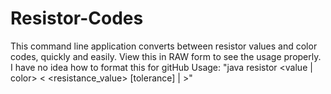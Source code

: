 Resistor-Codes
==============

This command line application converts between resistor values and color codes, quickly and easily.
View this in RAW form to see the usage properly. I have no idea how to format this for gitHub
Usage: "java resistor <value | color> < <resistance_value> [tolerance] | <color1> <color2> <color3> <color4> >"
